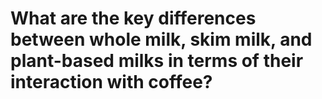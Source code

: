 # What are the key differences between whole milk, skim milk, and plant-based milks in terms of their interaction with coffee?

